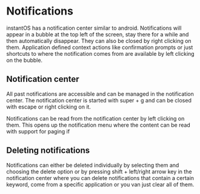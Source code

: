 # Notifications

instantOS has a notification center similar to android.  Notifications will
appear in a bubble at the top left of the screen, stay there for a while
and then automatically disappear. They can also be closed by right clicking
on them.
Application defined context actions like confirmation prompts or just
shortcuts to where the notification comes from are available by left
clicking on the bubble.

## Notification center

All past notifications are accessible and can be managed in the
notification center. The notification center is started with super + g and
can be closed with escape or right clicking on it.

Notifications can be read from the notification center by left clicking on them. This opens up the notification menu where the content can be read with support for paging if

## Deleting notifications

Notifications can either be deleted individually by selecting them and
choosing the delete option or by pressing shift + left/right arrow key in
the notification center where you can delete notifications that contain a
certain keyword, come from a specific application or you van just clear all
of them.

